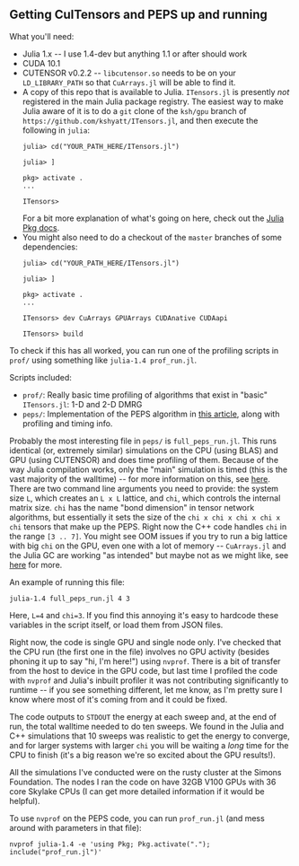 ## Getting CuITensors and PEPS up and running

What you'll need:
  - Julia 1.x -- I use 1.4-dev but anything 1.1 or after should work
  - CUDA 10.1
  - CUTENSOR v0.2.2 -- `libcutensor.so` needs to be on your `LD_LIBRARY_PATH` so that `CuArrays.jl` will be able to find it.
  - A copy of this repo that is available to Julia. `ITensors.jl` is presently *not* registered in the main Julia package registry. The easiest way to make Julia aware of it is to do a `git` clone of the `ksh/gpu` branch of `https://github.com/kshyatt/ITensors.jl`, and then execute the following in `julia`:
    ```
    julia> cd("YOUR_PATH_HERE/ITensors.jl")

    julia> ]

    pkg> activate .
    ...

    ITensors> 
    ```
    For a bit more explanation of what's going on here, check out the [Julia Pkg docs](https://docs.julialang.org/en/v1/stdlib/Pkg/).
  - You might also need to do a checkout of the `master` branches of some dependencies:
    ```
    julia> cd("YOUR_PATH_HERE/ITensors.jl")

    julia> ]

    pkg> activate .
    ...

    ITensors> dev CuArrays GPUArrays CUDAnative CUDAapi

    ITensors> build
    ```

To check if this has all worked, you can run one of the profiling scripts in `prof/` using something like `julia-1.4 prof_run.jl`.

Scripts included:
- `prof/`: Really basic time profiling of algorithms that exist in "basic" `ITensors.jl`: 1-D and 2-D DMRG 
- `peps/`: Implementation of the PEPS algorithm in [this article](https://arxiv.org/abs/1908.08833), along with profiling and timing info.

Probably the most interesting file in `peps/` is `full_peps_run.jl`. This runs identical (or, extremely similar) simulations on the CPU (using BLAS) and GPU (using CUTENSOR) and does time profiling of them.
Because of the way Julia compilation works, only the "main" simulation is timed (this is the vast majority of the walltime) -- for more information on this, see [here](https://docs.julialang.org/en/v1/manual/profile/).
There are two command line arguments you need to provide: the system size `L`, which creates an `L x L` lattice, and `chi`, which controls the internal matrix size. `chi` has the name "bond dimension" in tensor network
algorithms, but essentially it sets the size of the `chi x chi x chi x chi x chi` tensors that make up the PEPS. Right now the C++ code handles `chi` in the range `[3 .. 7]`. You might see OOM issues if you try to run
a big lattice with big `chi` on the GPU, even one with a lot of memory -- `CuArrays.jl` and the Julia GC are working "as intended" but maybe not as we might like, see [here](https://github.com/JuliaGPU/CuArrays.jl/issues/323) for more.

An example of running this file:

`julia-1.4 full_peps_run.jl 4 3`  

Here, `L=4` and `chi=3`. If you find this annoying it's easy to hardcode these variables in the script itself, or load them from JSON files.

Right now, the code is single GPU and single node only.
I've checked that the CPU run (the first one in the file) involves no GPU activity (besides phoning it up to say "hi, I'm here!") using `nvprof`. There is a bit of transfer from the host to device
in the GPU code, but last time I profiled the code with `nvprof` and Julia's inbuilt profiler it was not contributing significantly to runtime -- if you see something different, let me know, as I'm
pretty sure I know where most of it's coming from and it could be fixed.

The code outputs to `STDOUT` the energy at each sweep and, at the end of run, the total walltime needed to do ten sweeps. We found in the Julia and C++ simulations that 10 sweeps was realistic to get the
energy to converge, and for larger systems with larger `chi` you will be waiting a *long* time for the CPU to finish (it's a big reason we're so excited about the GPU results!).

All the simulations I've conducted were on the rusty cluster at the Simons Foundation. The nodes I ran the code on have 32GB V100 GPUs with 36 core Skylake CPUs (I can get more detailed information if it would be helpful).

To use `nvprof` on the PEPS code, you can run `prof_run.jl` (and mess around with parameters in that file):

`nvprof julia-1.4 -e 'using Pkg; Pkg.activate("."); include("prof_run.jl")'`
